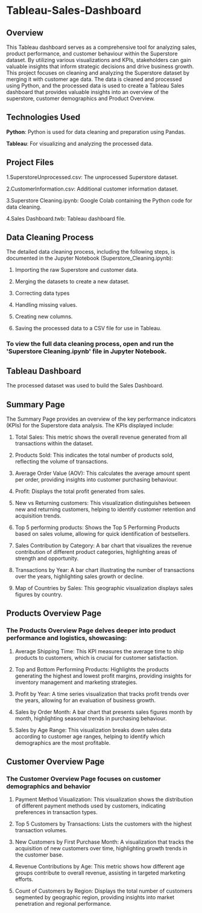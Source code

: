 # Tableau-Sales-Dashboard

## Overview

This Tableau dashboard serves as a comprehensive tool for analyzing sales, product performance, and customer behaviour within the Superstore dataset. By utilizing various visualizations and KPIs, stakeholders can gain valuable insights that inform strategic decisions and drive business growth.
This project focuses on cleaning and analyzing the Superstore dataset by merging it with customer age data. The data is cleaned and processed using Python, and the processed data is used to create a Tableau Sales dashboard that provides valuable insights into an overview of the superstore, customer demographics and Product Overview.


## Technologies Used


**Python**: Python is used for data cleaning and preparation using Pandas.

**Tableau**: For visualizing and analyzing the processed data.



## Project Files



1.SuperstoreUnprocessed.csv: The unprocessed Superstore dataset.

2.CustomerInformation.csv: Additional customer information dataset.

3.Superstore Cleaning.ipynb: Google Colab containing the Python code for data cleaning.

4.Sales Dashboard.twb: Tableau dashboard file.


## Data Cleaning Process

The detailed data cleaning process, including the following steps, is documented in the Jupyter Notebook (Superstore_Cleaning.ipynb):

1. Importing the raw Superstore and customer data.

2. Merging the datasets to create a new dataset.

3. Correcting data types 

4. Handling missing values.

5. Creating new columns.

6. Saving the processed data to a CSV file for use in Tableau.


### To view the full data cleaning process, open and run the 'Superstore Cleaning.ipynb' file in Jupyter Notebook.

## Tableau Dashboard

The processed dataset was used to build the Sales Dashboard.

## Summary Page
The Summary Page provides an overview of the key performance indicators (KPIs) for the Superstore data analysis. The KPIs displayed include:



1. Total Sales: This metric shows the overall revenue generated from all transactions within the dataset.


2. Products Sold: This indicates the total number of products sold, reflecting the volume of transactions.


3. Average Order Value (AOV): This calculates the average amount spent per order, providing insights into customer purchasing behaviour.

4. Profit: Displays the total profit generated from sales.
   

5. New vs Returning customers: This visualization distinguishes between new and returning customers, helping to identify customer retention and acquisition trends.

6. Top 5 performing products: Shows the Top 5 Performing Products based on sales volume, allowing for quick identification of bestsellers.

7. Sales Contribution by Category: A bar chart that visualizes the revenue contribution of different product categories, highlighting areas of strength and opportunity.

8. Transactions by Year: A bar chart illustrating the number of transactions over the years, highlighting sales growth or decline.

9. Map of Countries by Sales: This geographic visualization displays sales figures by country.


## Products Overview Page


### The Products Overview Page delves deeper into product performance and logistics, showcasing:



1. Average Shipping Time: This KPI measures the average time to ship products to customers, which is crucial for customer satisfaction.



2. Top and Bottom Performing Products: Highlights the products generating the highest and lowest profit margins, providing insights for inventory management and marketing strategies.



3. Profit by Year: A time series visualization that tracks profit trends over the years, allowing for an evaluation of business growth.



4. Sales by Order Month: A bar chart that presents sales figures month by month, highlighting seasonal trends in purchasing behaviour.



5. Sales by Age Range: This visualization breaks down sales data according to customer age ranges, helping to identify which demographics are the most profitable.



## Customer Overview Page


### The Customer Overview Page focuses on customer demographics and behavior




1. Payment Method Visualization: This visualization shows the distribution of different payment methods used by customers, indicating preferences in transaction types.


3. Top 5 Customers by Transactions: Lists the customers with the highest transaction volumes.



4. New Customers by First Purchase Month: A visualization that tracks the acquisition of new customers over time, highlighting growth trends in the customer base.



5. Revenue Contributions by Age: This metric shows how different age groups contribute to overall revenue, assisting in targeted marketing efforts.



6. Count of Customers by Region: Displays the total number of customers segmented by geographic region, providing insights into market penetration and regional performance.




